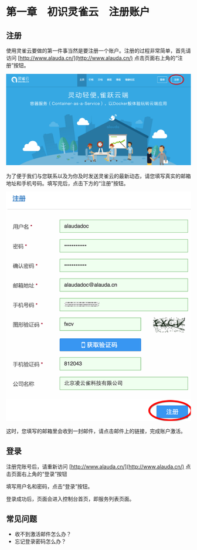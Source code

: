 # 第一章　初识灵雀云　注册账户


## 注册

使用灵雀云要做的第一件事当然是要注册一个账户。注册的过程非常简单，首先请访问 [http://www.alauda.cn/](http://www.alauda.cn/) 点击页面右上角的“注册”按钮。

![](../images/tutorial/register-web.png)

为了便于我们与您联系以及为你及时发送灵雀云的最新动态，请您填写真实的邮箱地址和手机号码。填写完后，点击下方的“注册”按钮。

![](../images/tutorial/register-form.png)

这时，您填写的邮箱里会收到一封邮件，请点击邮件上的链接，完成账户激活。


## 登录

注册完账号后，请重新访问 [http://www.alauda.cn/](http://www.alauda.cn/) 点击页面右上角的“登录”按钮

填写用户名和密码，点击“登录”按钮。

登录成功后，页面会进入控制台首页，即服务列表页面。


## 常见问题

* 收不到激活邮件怎么办？
* 忘记登录密码怎么办？


